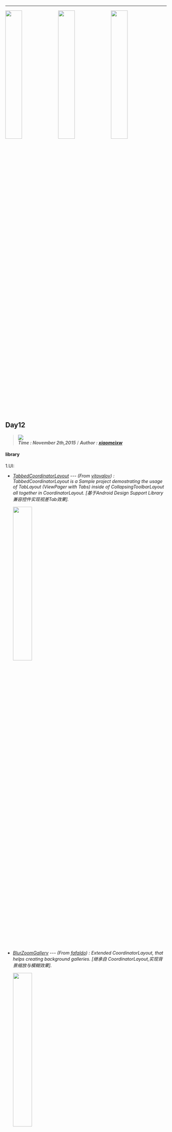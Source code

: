 ----------------
<img src="http://i.imgur.com/DJgzbkd.gif" width="32%"> <img src="http://i.imgur.com/DJgzbkd.gif" width="32%">  <img src="http://i.imgur.com/DJgzbkd.gif" width="32%"> 

## Day12
> ![](https://img.shields.io/badge/AndroidEveryday-Day12-green.svg?style=flat)   
> ***Time : November 2th,2015*** / ***Author : [xiaomeixw](https://github.com/xiaomeixw)***

#### library ####

1.UI:

- _[TabbedCoordinatorLayout](https://github.com/vitovalov/TabbedCoordinatorLayout) --- (From [vitovalov](https://github.com/vitovalov)) : 
TabbedCoordinatorLayout is a Sample project demostrating the usage of TabLayout (ViewPager with Tabs) inside of CollapsingToolbarLayout all together in CoordinatorLayout. [基于Android Design Support Library兼容控件实现视差Tab效果]._

    <img src="https://github.com/vitovalov/TabbedCoordinatorLayout/raw/master/art/demo.gif" width="35%"> 

- _[BlurZoomGallery](https://github.com/fafaldo/BlurZoomGallery) --- (From [fafaldo](https://github.com/fafaldo)) : 
Extended CoordinatorLayout, that helps creating background galleries. [继承自 CoordinatorLayout,实现背景缩放与模糊效果]._

    <img src="https://github.com/fafaldo/BlurZoomGallery/raw/master/blurzoomgallery.gif" width="35%"> 

- _[Lab-Android-DesignLibrary](https://github.com/nuuneoi/Lab-Android-DesignLibrary) --- (From [nuuneoi](https://github.com/nuuneoi)) : 
A full tutorial on how to use Android Design Support Library. (60 mins). [基于Android Design Support Library兼容控件实现的Simple]._

    <img src="https://camo.githubusercontent.com/1fffe842f6aee3dcb0944365b9f7015c265ec63d/687474703a2f2f696e746865636865657365666163746f72792e636f6d2f75706c6f6164732f736f757263652f64657369676e6c6962726172792f7461726765742e676966" width="35%"> 

- _[LargeImage](https://github.com/LuckyJayce/LargeImage) --- (From [LuckyJayce](https://github.com/LuckyJayce)) : 
Loading big Image,Maximum support 10000ps x 10000ps. [Android 加载大图 可以高清显示10000*10000像素的图片]._

    <img src="http://i.imgur.com/ODUwRat.png" width="100%"> 

2.Logic：

- _[enroscar-async](https://github.com/stanfy/enroscar-async) --- (From [stanfy](https://github.com/stanfy) & Tag  is [AsyncTask](https://github.com/stanfy/enroscar-async)) : 
Makes it easy to put your asynchronous operations behind Android's Loader. [使用注解异步线程调度]._

	<img src="http://i.imgur.com/Pp3wTOH.png" width="100%">
	
		//1.Describe an asynchronous operation.
		class Foo {
		  @Load Async<String> loadGreeting(final String name) {
		    return Tools.async(new Callable<String>() {
		      public String call() {
		        try { Thread.sleep(1000); } catch (InterruptedException ignored) { }
		        return "Hello " + name;
		      }
		    });
		  }
		} 
	
		//2.Use it
		// this an object that provides operations
		Foo foo = new Foo();
		
		// prepare the operator
		// FooOperator is a generated class
		FooOperator operator = FooOperator.build()
		    .withinActivity(activity)
		    .operations(foo)
		    .get();
		
		// subscribing
		operator.when().loadGreetingIsFinished()
		    .doOnResult(new Action<String>() {
		      @Override
		      public void act(final String greeting) {
		        Log.i("Async", "Greeting loaded: " + greeting);
		      }
		    });
		
		// starting
		operator.loadGreeting();
		
		// cancelling
		operator.cancelLoadGreeting(); 

- _[feather](https://github.com/zsoltherpai/feather) --- (From [zsoltherpai](https://github.com/zsoltherpai) & Tag  is [Annotation](https://github.com/zsoltherpai/feather)):Lightweight dependency injection for Java and Android (JSR-330). [Java和android轻量级的依赖注入]._

	<img src="http://i.imgur.com/0RQHo15.png" width="100%">

		public class A {
		    @Inject
		    public A(B b) {
		        // ...
		    }
		}
		
		public class B {
		    @Inject
		    public B(C c, D d) {
		        // ...
		    }
		}
		
		public class C {}
		
		@Singleton
		public class D {
		    // something expensive or other reasons for being singleton
		}

- _[secure-preferences](https://github.com/scottyab/secure-preferences) --- (From [scottyab](https://github.com/scottyab) & Tag is [Encryption](https://github.com/zsoltherpai/feather)): Android Shared preference wrapper than encrypts the values of Shared Preferences. It's not bullet proof security but rather a quick win for incrementally making your android app more secure. [给Shared Preferences存储的数据进行AES的加密]._

	<img src="https://camo.githubusercontent.com/29a9bb9967b7584cce1341c726817284cae1cd7a/68747470733a2f2f7261772e6769746875622e636f6d2f73636f74747961622f7365637572652d707265666572656e6365732f6d61737465722f646f63732f696d616765732f73735f6672616d655f7365637572655f707265662e706e67" width="35%">

	<img src="http://i.imgur.com/WqJicmm.png" width="100%">

		SecurePreferences securePrefs = new SecurePreferences(context, "userpassword","my_user_prefs.xml");
		securePrefs.handlePasswordChange("newPassword", context);

- _[java-aes-crypto](https://github.com/tozny/java-aes-crypto) --- (From [tozny](https://github.com/tozny) & Tag  is [Encryption](https://github.com/tozny/java-aes-crypto)):A simple Android class for encrypting & decrypting strings, aiming to avoid the classic mistakes that most such classes suffer from. [使用AES加解密]._

	<img src="http://i.imgur.com/hjZWLkD.png" width="100%">

		//1.Generate new key
		AesCbcWithIntegrity.SecretKeys keys = AesCbcWithIntegrity.generateKey();

		//2.Encrypt
		AesCbcWithIntegrity.CipherTextIvMac cipherTextIvMac = AesCbcWithIntegrity.encrypt("some test", keys);
   		//store or send to server
   		String ciphertextString = cipherTextIvMac.toString();

		//3.Decrypt
		String plainText = AesCbcWithIntegrity.decryptString(cipherTextIvMac, keys);

- _[AESCrypt-Android](https://github.com/scottyab/AESCrypt-Android) --- (From [scottyab](https://github.com/scottyab) & Tag  is [Encryption](https://github.com/scottyab/AESCrypt-Android)):Simple API to perform AES encryption on Android. This is the Android counterpart to the AESCrypt library Ruby and Obj-C (with the same defaults) created by Gurpartap Singh. [使用AES加解密]._

	<img src="http://i.imgur.com/oy0SiL8.png" width="100%">

		//Encrypt
		String password = "password";
	    String message = "hello world"; 
	    try {
	        String encryptedMsg = AESCrypt.encrypt(password, message);
	    }catch (GeneralSecurityException e){
	      //handle error
	    }	
	
		//Decrypt
		String password = "password";
	    String encryptedMsg = "2B22cS3UC5s35WBihLBo8w==";
	    try {
	        String messageAfterDecrypt = AESCrypt.decrypt(password, encryptedMsg);
	    }catch (GeneralSecurityException e){
	     //handle error - could be due to incorrect password or tampered encryptedMsg
	    }

3.Architecture:

- _[powermock](https://github.com/jayway/powermock) --- (From [jayway](https://github.com/jayway)) : 
PowerMock is a Java framework that allows you to unit test code normally regarded as untestable. [超强的测试框架]._

	<img src="https://github.com/jayway/powermock/raw/master/powermock.png" width="35%"> 



	![](https://img.shields.io/badge/The%20Day12-End%20!-ED1C24.svg?style=flat)












